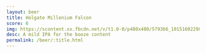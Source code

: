 ```yaml
---
layout: beer
title: Holgate Millenium Falcon
score: 6
img: https://scontent.xx.fbcdn.net/v/t1.0-0/p480x480/579366_10151602298783745_1455893061_n.jpg?oh=6ebab0a8eea973e626f6ab655d84d4fe&oe=58C1DE26
desc: A mild IPA for the booze content
permalink: /beer/:title.html
---
```

